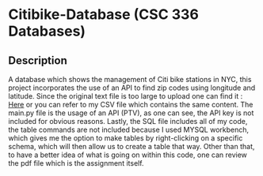 # Citibike-Database (CSC 336 Databases)
## Description
A database which shows the management of Citi bike stations in NYC, this project incorporates the use of an API to find zip codes using longitude and latitude.
Since the original text file is too large to upload one can find it : [Here](https://ride.citibikenyc.com/system-data) or you can refer to my CSV file which contains the same content.
The main.py file is the usage of an API (PTV), as one can see, the API key is not included for obvious reasons. Lastly, the SQL file includes all of my code, the table commands are
not included because I used MYSQL workbench, which gives me the option to make tables by right-clicking on a specific schema, which will then allow us to create a table that way.
Other than that, to have a better idea of what is going on within this code, one can review the pdf file which is the assignment itself.


